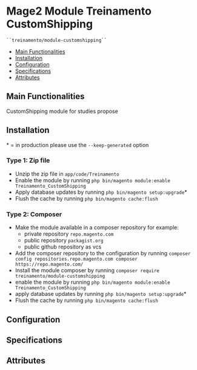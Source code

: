 # Mage2 Module Treinamento CustomShipping

    ``treinamento/module-customshipping``

 - [Main Functionalities](#markdown-header-main-functionalities)
 - [Installation](#markdown-header-installation)
 - [Configuration](#markdown-header-configuration)
 - [Specifications](#markdown-header-specifications)
 - [Attributes](#markdown-header-attributes)


## Main Functionalities
CustomShipping module for studies propose

## Installation
\* = in production please use the `--keep-generated` option

### Type 1: Zip file

 - Unzip the zip file in `app/code/Treinamento`
 - Enable the module by running `php bin/magento module:enable Treinamento_CustomShipping`
 - Apply database updates by running `php bin/magento setup:upgrade`\*
 - Flush the cache by running `php bin/magento cache:flush`

### Type 2: Composer

 - Make the module available in a composer repository for example:
    - private repository `repo.magento.com`
    - public repository `packagist.org`
    - public github repository as vcs
 - Add the composer repository to the configuration by running `composer config repositories.repo.magento.com composer https://repo.magento.com/`
 - Install the module composer by running `composer require treinamento/module-customshipping`
 - enable the module by running `php bin/magento module:enable Treinamento_CustomShipping`
 - apply database updates by running `php bin/magento setup:upgrade`\*
 - Flush the cache by running `php bin/magento cache:flush`


## Configuration




## Specifications




## Attributes



